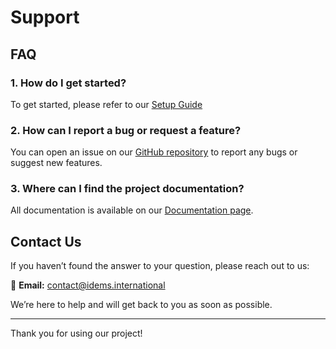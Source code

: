 # Support

## FAQ

### 1. How do I get started?
To get started, please refer to our [Setup Guide](../setup/setup.md) 

### 2. How can I report a bug or request a feature?
You can open an issue on our [GitHub repository](https://github.com/IDEMSInternational/sidekick/issues) to report any bugs or suggest new features.

### 3. Where can I find the project documentation?
All documentation is available on our [Documentation page](../index.md).


## Contact Us

If you haven’t found the answer to your question, please reach out to us:

📧 **Email:** [contact@idems.international](mailto:contact@idems.international)

We’re here to help and will get back to you as soon as possible.

---

Thank you for using our project!
